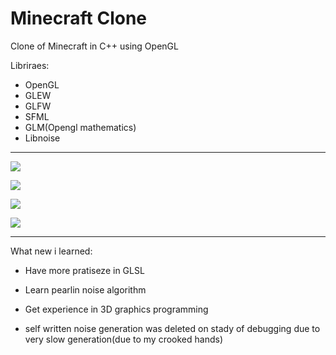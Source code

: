 # Minecraft Clone

Clone of Minecraft in C++ using OpenGL

Libriraes:
* OpenGL
* GLEW
* GLFW
* SFML
* GLM(Opengl mathematics)
* Libnoise
---

![](MineGL/demo/1.png)


![](MineGL/img/2.png)


![](MineGL/img/3.png)

![](https://img.shields.io/tokei/lines/github/cppshizoidS/MineGL)

---
What new i learned:
 * Have more pratiseze in GLSL
 * Learn pearlin noise algorithm
 * Get experience in 3D graphics programming 

* self written noise generation was deleted on stady of debugging due to very slow generation(due to my crooked hands)
